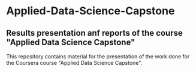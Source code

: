 # Applied-Data-Science-Capstone
## Results presentation anf reports of the course "Applied Data Science Capstone"


This repository contains material for the presentation of the work done for the Coursera course "Applied Data Science Capstone".
